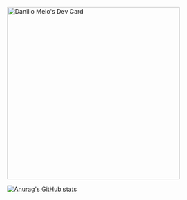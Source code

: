 <a href="https://app.daily.dev/danillos"><img src="https://api.daily.dev/devcards/67afe21f6e9e479fa6c84b5bbff8f85f.png?r=fl2" width="400" alt="Danillo Melo's Dev Card"/></a>

[![Anurag's GitHub stats](https://github-readme-stats.vercel.app/api?username=danillos&count_private=true&show_icons=true&theme=gruvbox&hide_border=true)](https://github.com/anuraghazra/github-readme-stats)


